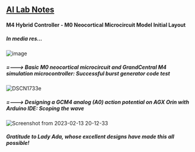 ## <u>AI Lab Notes</u>

#### M4 Hybrid Controller - M0 Neocortical Microcircuit Model Initial Layout

##### In media res...

![image](https://user-images.githubusercontent.com/71346897/213343140-41049d4a-09e4-4563-a68f-a6e6db5b944f.png)


##### =---> Basic M0 neocortical microcircuit and GrandCentral M4 simulation microcontroller: Successful burst generator code test
![DSCN1733e](https://user-images.githubusercontent.com/71346897/216524293-94225fb1-044e-4652-b653-15d748d52b5f.jpg)


##### =---> Designing a GCM4 *analog (A0) action potential* on AGX Orin with Arduino IDE: Scoping the wave
![Screenshot from 2023-02-13 20-12-33](https://user-images.githubusercontent.com/71346897/218638127-e3ac2aa9-6aaa-4fed-b939-558f0ebaeef3.png)


##### Gratitude to *Lady Ada*, whose excellent designs have made this all possible!
